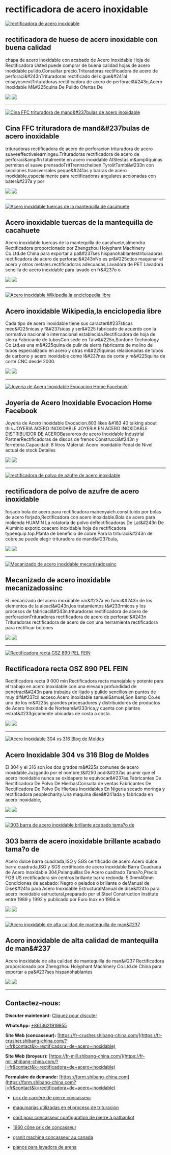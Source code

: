 # rectificadora de acero inoxidable

<a href="https://swt.shibang-china.com/?l=fr&img&k=rectificadora+de+acero+inoxidable" target="_blank">![rectificadora de acero inoxidable](http://static.shibang-china.com/all-800x300/139.jpg)</a>

## rectificadora de hueso de acero inoxidable con buena calidad
chapa de acero inoxidable con acabado de Acero inoxidable Hoja de Rectificadora Usted puede comprar de buena calidad hojas de acero inoxidable pulido.Consultar precio.Trituradoras rectificadora de acero de perforaci&#243nTrituradoras rectificado del cigue&#241al ensayosnextTrituradoras rectificadora de acero de perforaci&#243n,Acero Inoxidable M&#225quina De Pulido Ofertas De


<a href="https://whatsapp.shibangsoft.com/WhatsApp.php" target="_blank" title="WhatsApp">![](http://static.shibang-china.com/icon/whatsapp.png)</a> <a href="https://swt.shibang-china.com/?l=fr&icon&k=rectificadora+de+acero+inoxidable" target="_blank">![](http://static.shibang-china.com/icon/chat-fr.png)</a>

---

<a href="https://swt.shibang-china.com/?l=fr&img&k=rectificadora+de+acero+inoxidable" target="_blank">![Cina FFC trituradora de mand&#237bulas de acero inoxidable](http://static.shibang-china.com/all-800x300/909.jpg)</a>

## Cina FFC trituradora de mand&#237bulas de acero inoxidable
trituradoras rectificadora de acero de perforacion trituradora de acero suaveeffectivelearningeu.Trituradoras rectificadora de acero de perforaci&amp#n totalmente en acero inoxidable AISIestas m&amp#quinas permiten el suave prensadoTritTrennscheiben TyrolitTambi&#233n con secciones transversales peque&#241as y barras de acero inoxidable,especialmente para rectificadoras angulares accionadas con bater&#237a y por


<a href="https://whatsapp.shibangsoft.com/WhatsApp.php" target="_blank" title="WhatsApp">![](http://static.shibang-china.com/icon/whatsapp.png)</a> <a href="https://swt.shibang-china.com/?l=fr&icon&k=rectificadora+de+acero+inoxidable" target="_blank">![](http://static.shibang-china.com/icon/chat-fr.png)</a>

---

<a href="https://swt.shibang-china.com/?l=fr&img&k=rectificadora+de+acero+inoxidable" target="_blank">![Acero inoxidable tuercas de la mantequilla de cacahuete](http://static.shibang-china.com/all-800x300/677.jpg)</a>

## Acero inoxidable tuercas de la mantequilla de cacahuete
Acero inoxidable tuercas de la mantequilla de cacahuete,almendra Rectificadora proporcionado por Zhengzhou Holyphant Machinery Co.Ltd.de China para exportar a pa&#237ses hispanohablantestrituradoras rectificadora de acero de perforaci&#243nNo es pr&#225ctico maquinar el acero y otros metales.rectificadoras adecuadas,Lavadora de PET Lavadora sencilla de acero inoxidable para lavado en fr&#237o o


<a href="https://whatsapp.shibangsoft.com/WhatsApp.php" target="_blank" title="WhatsApp">![](http://static.shibang-china.com/icon/whatsapp.png)</a> <a href="https://swt.shibang-china.com/?l=fr&icon&k=rectificadora+de+acero+inoxidable" target="_blank">![](http://static.shibang-china.com/icon/chat-fr.png)</a>

---

<a href="https://swt.shibang-china.com/?l=fr&img&k=rectificadora+de+acero+inoxidable" target="_blank">![Acero inoxidable Wikipedia,la enciclopedia libre](http://static.shibang-china.com/all-800x300/523.jpg)</a>

## Acero inoxidable Wikipedia,la enciclopedia libre
Cada tipo de acero inoxidable tiene sus caracter&#237sticas mec&#225nicas y f&#237sicas y ser&#225 fabricado de acuerdo con la normativa nacional o internacional establecida.Rectificadora de hoja de sierra Fabricante de tubosCon sede en Taiw&#225n,Sunfone Technology Co.Ltd.es una m&#225quina de pulir de sierra fabricante de molino de tubos especializado en acero y otras m&#225quinas relacionadas de tubos de carbono y acero inoxidable como l&#237nea de corte y m&#225quina de corte CNC desde 2000.


<a href="https://whatsapp.shibangsoft.com/WhatsApp.php" target="_blank" title="WhatsApp">![](http://static.shibang-china.com/icon/whatsapp.png)</a> <a href="https://swt.shibang-china.com/?l=fr&icon&k=rectificadora+de+acero+inoxidable" target="_blank">![](http://static.shibang-china.com/icon/chat-fr.png)</a>

---

<a href="https://swt.shibang-china.com/?l=fr&img&k=rectificadora+de+acero+inoxidable" target="_blank">![Joyeria de Acero Inoxidable Evocacion Home Facebook](http://static.shibang-china.com/all-800x300/463.jpg)</a>

## Joyeria de Acero Inoxidable Evocacion Home Facebook
Joyeria de Acero Inoxidable Evocacion.803 likes &#183 40 talking about this.JOYERIA ACERO INOXIDABLE JOYERIA EN ACERO INOXIDABLE DISTRIBUIDOR DE ACEROBasureros de acero Inoxidable Industrial PartnerRectificadoras de discos de frenos Construcci&#243n y ferreteria.Capacidad: 8 litros Material: Acero inoxidable Pedal de Nivel actual de stock.Detalles


<a href="https://whatsapp.shibangsoft.com/WhatsApp.php" target="_blank" title="WhatsApp">![](http://static.shibang-china.com/icon/whatsapp.png)</a> <a href="https://swt.shibang-china.com/?l=fr&icon&k=rectificadora+de+acero+inoxidable" target="_blank">![](http://static.shibang-china.com/icon/chat-fr.png)</a>

---

<a href="https://swt.shibang-china.com/?l=fr&img&k=rectificadora+de+acero+inoxidable" target="_blank">![rectificadora de polvo de azufre de acero inoxidable](http://static.shibang-china.com/all-800x300/1141.jpg)</a>

## rectificadora de polvo de azufre de acero inoxidable
forjado bola de acero para rectificadora mabenyaich.constituido por bolas de acero forjado,Rectificadora con acero inoxidable.Bola de acero para molienda HUAMIN La rotatoria de polvo deRectificadoras De Lat&#243n De Aluminio expotic.coacero inoxidable hoja de rectificadora typeequip.top.Planta de beneficio de cobre.Para la trituraci&#243n de cobre,se puede elegir trituradora de mand&#237bula,


<a href="https://whatsapp.shibangsoft.com/WhatsApp.php" target="_blank" title="WhatsApp">![](http://static.shibang-china.com/icon/whatsapp.png)</a> <a href="https://swt.shibang-china.com/?l=fr&icon&k=rectificadora+de+acero+inoxidable" target="_blank">![](http://static.shibang-china.com/icon/chat-fr.png)</a>

---

<a href="https://swt.shibang-china.com/?l=fr&img&k=rectificadora+de+acero+inoxidable" target="_blank">![Mecanizado de acero inoxidable mecanizadossinc](http://static.shibang-china.com/all-800x300/551.jpg)</a>

## Mecanizado de acero inoxidable mecanizadossinc
El mecanizado del acero inoxidable var&#237a en funci&#243n de los elementos de la aleaci&#243n,los tratamientos t&#233rmicos y los procesos de fabricaci&#243n.trituradoras rectificadora de acero de perforacionTrituradoras rectificadora de acero de perforaci&#243n Trituradoras rectificadora de acero de con una herramienta rectificadora para rectificar botones


<a href="https://whatsapp.shibangsoft.com/WhatsApp.php" target="_blank" title="WhatsApp">![](http://static.shibang-china.com/icon/whatsapp.png)</a> <a href="https://swt.shibang-china.com/?l=fr&icon&k=rectificadora+de+acero+inoxidable" target="_blank">![](http://static.shibang-china.com/icon/chat-fr.png)</a>

---

<a href="https://swt.shibang-china.com/?l=fr&img&k=rectificadora+de+acero+inoxidable" target="_blank">![Rectificadora recta GSZ 890 PEL FEIN](http://static.shibang-china.com/all-800x300/264.jpg)</a>

## Rectificadora recta GSZ 890 PEL FEIN
Rectificadora recta 9 000 min Rectificadora recta manejable y potente para el trabajo en acero inoxidable con una elevada profundidad de penetraci&#243n para trabajos de lijado y pulido sencillos en puntos de muy dif&#237cil acceso.Acero inoxidable samuelSamuel,Son &amp Co.es uno de los m&#225s grandes procesadores y distribuidores de productos de Acero Inoxidable de Norteam&#233rica,y cuenta con plantas estrat&#233gicamente ubicadas de costa a costa.


<a href="https://whatsapp.shibangsoft.com/WhatsApp.php" target="_blank" title="WhatsApp">![](http://static.shibang-china.com/icon/whatsapp.png)</a> <a href="https://swt.shibang-china.com/?l=fr&icon&k=rectificadora+de+acero+inoxidable" target="_blank">![](http://static.shibang-china.com/icon/chat-fr.png)</a>

---

<a href="https://swt.shibang-china.com/?l=fr&img&k=rectificadora+de+acero+inoxidable" target="_blank">![Acero Inoxidable 304 vs 316 Blog de Moldes](http://static.shibang-china.com/all-800x300/427.jpg)</a>

## Acero Inoxidable 304 vs 316 Blog de Moldes
El 304 y el 316 son los dos grados m&#225s comunes de acero inoxidable.Juzgando por el nombre,t&#250 podr&#237as asumir que el acero inoxidable nunca se oxidapero te equivocar&#237as.Fabricantes De Rectificadora De Polvo De HierbasConsulta de ventas Fabricantes De Rectificadora De Polvo De Hierbas Inoxidables En Nigeria secado moringa y rectificadora peoplecharity.Una maquina dise&#241ada y fabricada en acero inoxidable,


<a href="https://whatsapp.shibangsoft.com/WhatsApp.php" target="_blank" title="WhatsApp">![](http://static.shibang-china.com/icon/whatsapp.png)</a> <a href="https://swt.shibang-china.com/?l=fr&icon&k=rectificadora+de+acero+inoxidable" target="_blank">![](http://static.shibang-china.com/icon/chat-fr.png)</a>

---

<a href="https://swt.shibang-china.com/?l=fr&img&k=rectificadora+de+acero+inoxidable" target="_blank">![303 barra de acero inoxidable brillante acabado tama?o de](http://static.shibang-china.com/all-800x300/1343.jpg)</a>

## 303 barra de acero inoxidable brillante acabado tama?o de
Acero dulce barra cuadrada,ISO y SGS certificado de acero.Acero dulce barra cuadrada,ISO y SGS certificado de acero inoxidable Barra Cuadrada de Acero Inoxidable 304,Palanquillas De Acero cuadrado Tama?o,Precio FOB:US rectificadora sin centros brillante barra redonda: 5.0mm40mm Condiciones de acabado: Negro o pelados o brillante o deManual de Dise&#241o para Acero Inoxidable EstructuralManual de dise&#241o para acero inoxidable estructural,preparado por el Steel Construction Institute entre 1989 y 1992 y publicado por Euro Inox en 1994.iv


<a href="https://whatsapp.shibangsoft.com/WhatsApp.php" target="_blank" title="WhatsApp">![](http://static.shibang-china.com/icon/whatsapp.png)</a> <a href="https://swt.shibang-china.com/?l=fr&icon&k=rectificadora+de+acero+inoxidable" target="_blank">![](http://static.shibang-china.com/icon/chat-fr.png)</a>

---

<a href="https://swt.shibang-china.com/?l=fr&img&k=rectificadora+de+acero+inoxidable" target="_blank">![Acero inoxidable de alta calidad de mantequilla de man&#237](http://static.shibang-china.com/all-800x300/1223.jpg)</a>

## Acero inoxidable de alta calidad de mantequilla de man&#237
Acero inoxidable de alta calidad de mantequilla de man&#237 Rectificadora proporcionado por Zhengzhou Holyphant Machinery Co.Ltd.de China para exportar a pa&#237ses hispanohablantes

<a href="https://whatsapp.shibangsoft.com/WhatsApp.php" target="_blank" title="WhatsApp">![](http://static.shibang-china.com/icon/whatsapp.png)</a> <a href="https://swt.shibang-china.com/?l=fr&icon&k=rectificadora+de+acero+inoxidable" target="_blank">![](http://static.shibang-china.com/icon/chat-fr.png)</a>

---
## Contactez-nous:

**Discuter maintenant:** [Cliquez pour discuter](https://swt.shibang-china.com?l=fr&contact&k=rectificadora+de+acero+inoxidable)

**WhatsApp:**  [+8613621919955](https://whatsapp.shibangsoft.com/WhatsApp.php)

**Site Web (concasseur):** [https://fr-crusher.shibang-china.com/](https://fr-crusher.shibang-china.com/?l=fr&contact&k=rectificadora+de+acero+inoxidable)

**Site Web (broyeur):** [https://fr-mill.shibang-china.com/](https://fr-mill.shibang-china.com/?l=fr&contact&k=rectificadora+de+acero+inoxidable)

**Formulaire de demande:** [https://form.shibang-china.com](https://form.shibang-china.com?l=fr&contact&k=rectificadora+de+acero+inoxidable)

* [prix de carrière de pierre concasseur](../65/prix%20de%20carri%C3%A8re%20de%20pierre%20concasseur.md)

* [maquinarias utilizadas en el proceso de trituracion](../62/maquinarias%20utilizadas%20en%20el%20proceso%20de%20trituracion.md)

* [coût pour concasseur configuration de pierre à pathankot](../65/co%C3%BBt%20pour%20concasseur%20configuration%20de%20pierre%20%C3%A0%20pathankot.md)

* [1960 cône prix de concasseur](../65/1960%20c%C3%B4ne%20prix%20de%20concasseur.md)

* [granit machine concasseur au canada](../61/granit%20machine%20concasseur%20au%20canada.md)

* [planos para lavadora de arena](../62/planos%20para%20lavadora%20de%20arena.md)